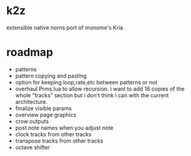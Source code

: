 # k2z
extensible native norns port of monome's Kria

# roadmap
* patterns
* pattern copying and pasting
* option for keeping loop,rate,etc between patterns or not
* overhaul Prms.lua to allow recursion. i want to add 16 copies of the whole "tracks" section but i don't think i can with the current architecture.
* finalize visible params
* overview page graphics
* crow outputs
* post note names when you adjust note
* clock tracks from other tracks
* transpose tracks from other tracks
* octave shifter
